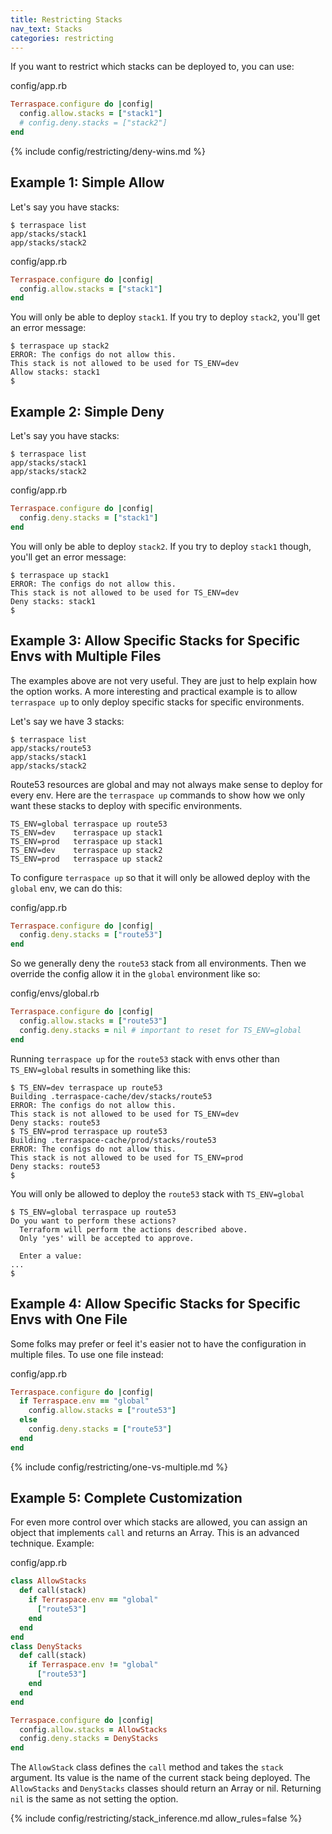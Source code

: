 ```yaml
---
title: Restricting Stacks
nav_text: Stacks
categories: restricting
---
```


If you want to restrict which stacks can be deployed to, you can use:

config/app.rb

```ruby
Terraspace.configure do |config|
  config.allow.stacks = ["stack1"]
  # config.deny.stacks = ["stack2"]
end
```

{% include config/restricting/deny-wins.md %}

## Example 1: Simple Allow

Let's say you have stacks:

    $ terraspace list
    app/stacks/stack1
    app/stacks/stack2

config/app.rb

```ruby
Terraspace.configure do |config|
  config.allow.stacks = ["stack1"]
end
```

You will only be able to deploy `stack1`. If you try to deploy `stack2`, you'll get an error message:

    $ terraspace up stack2
    ERROR: The configs do not allow this.
    This stack is not allowed to be used for TS_ENV=dev
    Allow stacks: stack1
    $

## Example 2: Simple Deny

Let's say you have stacks:

    $ terraspace list
    app/stacks/stack1
    app/stacks/stack2

config/app.rb

```ruby
Terraspace.configure do |config|
  config.deny.stacks = ["stack1"]
end
```

You will only be able to deploy `stack2`. If you try to deploy `stack1` though, you'll get an error message:

    $ terraspace up stack1
    ERROR: The configs do not allow this.
    This stack is not allowed to be used for TS_ENV=dev
    Deny stacks: stack1
    $

## Example 3: Allow Specific Stacks for Specific Envs with Multiple Files

The examples above are not very useful. They are just to help explain how the option works. A more interesting and practical example is to allow `terraspace up` to only deploy specific stacks for specific environments.

Let's say we have 3 stacks:

    $ terraspace list
    app/stacks/route53
    app/stacks/stack1
    app/stacks/stack2

Route53 resources are global and may not always make sense to deploy for every env. Here are the `terraspace up` commands to show how we only want these stacks to deploy with specific environments.

    TS_ENV=global terraspace up route53
    TS_ENV=dev    terraspace up stack1
    TS_ENV=prod   terraspace up stack1
    TS_ENV=dev    terraspace up stack2
    TS_ENV=prod   terraspace up stack2

To configure `terraspace up` so that it will only be allowed deploy with the `global` env, we can do this:

config/app.rb

```ruby
Terraspace.configure do |config|
  config.deny.stacks = ["route53"]
end
```

So we generally deny the `route53` stack from all environments. Then we override the config allow it in the `global` environment like so:

config/envs/global.rb

```ruby
Terraspace.configure do |config|
  config.allow.stacks = ["route53"]
  config.deny.stacks = nil # important to reset for TS_ENV=global
end
```

Running `terraspace up` for the `route53` stack with envs other than `TS_ENV=global` results in something like this:

    $ TS_ENV=dev terraspace up route53
    Building .terraspace-cache/dev/stacks/route53
    ERROR: The configs do not allow this.
    This stack is not allowed to be used for TS_ENV=dev
    Deny stacks: route53
    $ TS_ENV=prod terraspace up route53
    Building .terraspace-cache/prod/stacks/route53
    ERROR: The configs do not allow this.
    This stack is not allowed to be used for TS_ENV=prod
    Deny stacks: route53
    $

You will only be allowed to deploy the `route53` stack with `TS_ENV=global`

    $ TS_ENV=global terraspace up route53
    Do you want to perform these actions?
      Terraform will perform the actions described above.
      Only 'yes' will be accepted to approve.

      Enter a value:
    ...
    $

## Example 4: Allow Specific Stacks for Specific Envs with One File

Some folks may prefer or feel it's easier not to have the configuration in multiple files. To use one file instead:

config/app.rb

```ruby
Terraspace.configure do |config|
  if Terraspace.env == "global"
    config.allow.stacks = ["route53"]
  else
    config.deny.stacks = ["route53"]
  end
end
```

{% include config/restricting/one-vs-multiple.md %}

## Example 5: Complete Customization

For even more control over which stacks are allowed, you can assign an object that implements `call` and returns an Array. This is an advanced technique. Example:

config/app.rb

```ruby
class AllowStacks
  def call(stack)
    if Terraspace.env == "global"
      ["route53"]
    end
  end
end
class DenyStacks
  def call(stack)
    if Terraspace.env != "global"
      ["route53"]
    end
  end
end

Terraspace.configure do |config|
  config.allow.stacks = AllowStacks
  config.deny.stacks = DenyStacks
end
```

The `AllowStack` class defines the `call` method and takes the `stack` argument. Its value is the name of the current stack being deployed. The `AllowStacks` and `DenyStacks` classes should return an Array or nil. Returning `nil` is the same as not setting the option.

{% include config/restricting/stack_inference.md allow_rules=false %}
